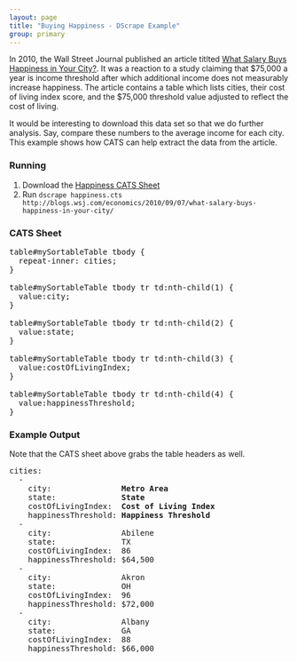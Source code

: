```yaml
---
layout: page
title: "Buying Happiness - DScrape Example"
group: primary
---
```


In 2010, the Wall Street Journal published an article titlted [What Salary
Buys Happiness in Your
City?](http://blogs.wsj.com/economics/2010/09/07/what-salary-buys-happiness-in-your-city/).
It was a reaction to a study claiming that $75,000 a year is income
threshold after which additional income does not measurably increase
happiness. The article contains a table which lists cities, their cost of
living index score, and the $75,000 threshold value adjusted to reflect the
cost of living.

It would be interesting to download this data set so that we do further
analysis. Say, compare these numbers to the average income for each city.
This example shows how CATS can help extract the data from the article.

### Running

1.   Download the [Happiness CATS Sheet](happiness.cts)
2.   Run `dscrape happiness.cts http://blogs.wsj.com/economics/2010/09/07/what-salary-buys-happiness-in-your-city/`

### CATS Sheet

<pre class="prettyprint">
table#mySortableTable tbody {
  repeat-inner: cities;
}

table#mySortableTable tbody tr td:nth-child(1) {
  value:city;
}

table#mySortableTable tbody tr td:nth-child(2) {
  value:state;
}

table#mySortableTable tbody tr td:nth-child(3) {
  value:costOfLivingIndex;
}

table#mySortableTable tbody tr td:nth-child(4) {
  value:happinessThreshold;
}
</pre>

### Example Output

Note that the CATS sheet above grabs the table headers as well.

<pre class="prettyprint">
cities: 
  - 
    city:               <strong>Metro Area</strong>
    state:              <strong>State</strong>
    costOfLivingIndex:  <strong>Cost of Living Index</strong>
    happinessThreshold: <strong>Happiness Threshold</strong>
  - 
    city:               Abilene
    state:              TX
    costOfLivingIndex:  86
    happinessThreshold: $64,500
  - 
    city:               Akron
    state:              OH
    costOfLivingIndex:  96
    happinessThreshold: $72,000
  - 
    city:               Albany
    state:              GA
    costOfLivingIndex:  88
    happinessThreshold: $66,000
</pre>
